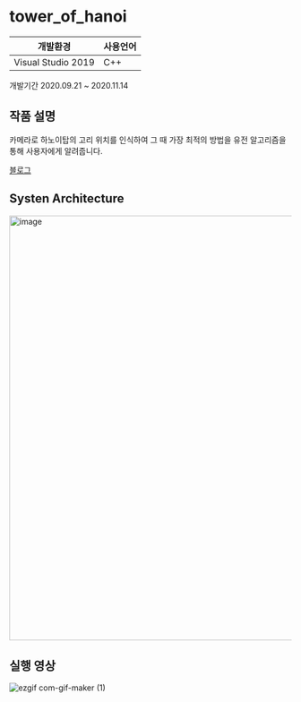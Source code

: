 # tower_of_hanoi

개발환경|사용언어
---|---|
Visual Studio 2019|C++

개발기간 2020.09.21 ~ 2020.11.14

## 작품 설명
카메라로 하노이탑의 고리 위치를 인식하여 그 때 가장 최적의 방법을 유전 알고리즘을 통해 사용자에게 알려줍니다.


[블로그](https://velog.io/@soomanbaek/%EC%9C%A0%EC%A0%84%EC%95%8C%EA%B3%A0%EB%A6%AC%EC%A6%98%EC%9D%84-%EC%9D%B4%EC%9A%A9%ED%95%9C-%ED%95%98%EB%85%B8%EC%9D%B4%ED%83%91-AI)
## Systen Architecture
<img width="759" alt="image" src="https://user-images.githubusercontent.com/72093196/229049659-c1eecd7a-c2cb-449f-8830-56323282b47b.png">

## 실행 영상
![ezgif com-gif-maker (1)](https://user-images.githubusercontent.com/72093196/100832882-14a04880-34ac-11eb-91bf-609a9e3c2626.gif)
